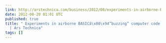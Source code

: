 ```yaml
---
link: http://arstechnica.com/business/2012/08/experiments-in-airborne-basic-buzzing-computer-code-over-fm-radio/
date: 2012-08-20 01:01 UTC
published: true
title: " Experiments in airborne BASICâ\x80\x94”buzzing” computer code over FM radio
  | Ars Technica"
tags: []
---
```



